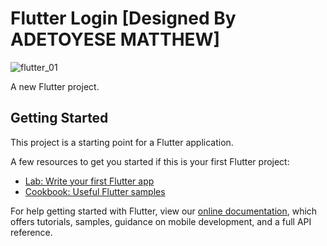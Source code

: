 # Flutter Login [Designed By ADETOYESE MATTHEW]
![flutter_01](https://user-images.githubusercontent.com/34428244/87736616-882d0c00-c7d0-11ea-9257-5b577b3ab409.png)

A new Flutter project.

## Getting Started

This project is a starting point for a Flutter application.

A few resources to get you started if this is your first Flutter project:

- [Lab: Write your first Flutter app](https://flutter.dev/docs/get-started/codelab)
- [Cookbook: Useful Flutter samples](https://flutter.dev/docs/cookbook)

For help getting started with Flutter, view our
[online documentation](https://flutter.dev/docs), which offers tutorials,
samples, guidance on mobile development, and a full API reference.
